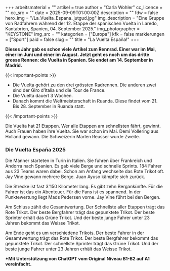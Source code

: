 +++
arbeitsmaterial = ""
artikel = true
author = "Carla Wohler"
cc_licence = ""
cc_src = ""
date = 2025-09-09T01:00:00Z
description = ""
fdw = false
hero_img = "/La_Vuelta_Espana_jutgud.jpg"
img_description = "Eine Gruppe von Radfahrern während der 12. Etappe der spanischen Vuelta in Laredo, Kantabrien, Spanien, 04. September 2025."
img_photographer = "KEYSTONE"
img_src = ""
kategorien = ["Europa"]
kfk = false
markierungen = ["Sport"]
paid = false
slug = ""
title = "La Vuelta España!"
+++

**Dieses Jahr gab es schon viele Artikel zum Rennrad. Einer war im Mai, einer im Juni und einer im August. Jetzt geht es noch um das dritte grosse Rennen: die Vuelta in Spanien. Sie endet am 14. September in Madrid.**

{{< important-points >}}

<ul>

<li>Die Vuelta gehört zu den drei grössten Radrennen. Die anderen zwei sind der Giro d’Italia und die Tour de France.
</li>

<li>Die Vuelta dauert 3 Wochen.
</li>

<li>Danach kommt die Weltmeisterschaft in Ruanda. Diese findet vom 21. Bis 28. September in Ruanda statt. 
</li>

</ul>

{{< /important-points >}}

Die Vuelta hat 21 Etappen. Wer alle Etappen am schnellsten fährt, gewinnt. Auch Frauen haben ihre Vuelta. Sie war schon im Mai. Demi Vollering aus Holland gewann. Die Schweizerin Marlen Reusser wurde Zweite.
 
### Die Vuelta España 2025

Die Männer starteten in Turin in Italien. Sie fuhren über Frankreich und Andorra nach Spanien. Es gab viele Berge und schnelle Sprints. 184 Fahrer aus 23 Teams waren dabei. Schon am Anfang wechselte das Rote Trikot oft. Jay Vine gewann mehrere Berge. Juan Ayuso kämpfte sich zurück.

Die Strecke ist fast 3'150 Kilometer lang. Es gibt zehn Bergankünfte. Für die Fahrer ist das ein Abenteuer. Für die Fans ist es spannend. In der Punktewertung liegt Mads Pedersen vorne. Jay Vine führt bei den Bergen.

Am Schluss zählt die Gesamtwertung. Der Schnellste aller Etappen trägt das Rote Trikot. Der beste Bergfahrer trägt das gepunktete Trikot. Der beste Sprinter erhält das Grüne Trikot. Und der beste junge Fahrer unter 23 Jahren bekommt das Weisse Trikot.

Am Ende geht es um verschiedene Trikots. Der beste Fahrer in der Gesamtwertung trägt das Rote Trikot. Der beste Bergfahrer bekommt das gepunktete Trikot. Der schnellste Sprinter trägt das Grüne Trikot. Und der beste junge Fahrer unter 23 Jahren erhält das Weisse Trikot.

**\*Mit Unterstützung von ChatGPT vom Original Niveau B1-B2 auf A1 vereinfacht.**